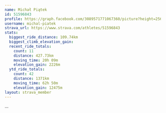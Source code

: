 ```yaml
---
name: Michał Piątek
id: 51596843
profile: https://graph.facebook.com/3089571771067360/picture?height=256&width=256
username: michal-piatek
strava_url: https://www.strava.com/athletes/51596843
stats:
  biggest_ride_distance: 109.74km
  biggest_climb_elevation_gain: 
  recent_ride_totals:
    count: 11
    distance: 427.73km
    moving_time: 20h 09m
    elevation_gain: 2226m
  ytd_ride_totals:
    count: 42
    distance: 1371km
    moving_time: 62h 50m
    elevation_gain: 12475m
layout: strava_member
--- 
```

...
